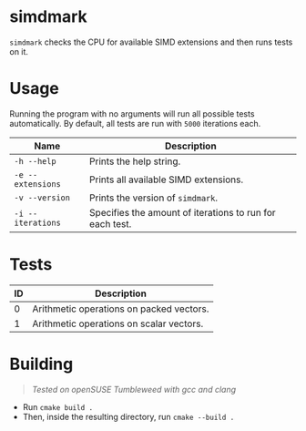 # simdmark
`simdmark` checks the CPU for available SIMD extensions and then runs tests on it.

# Usage
Running the program with no arguments will run all possible tests automatically.
By default, all tests are run with `5000` iterations each.

Name | Description
--- | ---
`-h --help` | Prints the help string.
`-e --extensions` | Prints all available SIMD extensions.
`-v --version` | Prints the version of `simdmark`.
`-i --iterations` | Specifies the amount of iterations to run for each test.

# Tests
ID | Description
--- | ---
0 | Arithmetic operations on packed vectors.
1 | Arithmetic operations on scalar vectors.

# Building
> _Tested on openSUSE Tumbleweed with gcc and clang_

- Run `cmake build .`
- Then, inside the resulting directory, run `cmake --build .`
